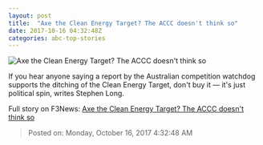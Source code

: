 ```yaml
---
layout: post
title:  "Axe the Clean Energy Target? The ACCC doesn't think so"
date: 2017-10-16 04:32:48Z
categories: abc-top-stories
---
```


![Axe the Clean Energy Target? The ACCC doesn't think so](http://www.abc.net.au/news/image/1018674-1x1-700x700.jpg)

If you hear anyone saying a report by the Australian competition watchdog supports the ditching of the Clean Energy Target, don't buy it — it's just political spin, writes Stephen Long.


Full story on F3News: [Axe the Clean Energy Target? The ACCC doesn't think so](http://www.f3nws.com/n/guDeMD)

> Posted on: Monday, October 16, 2017 4:32:48 AM
